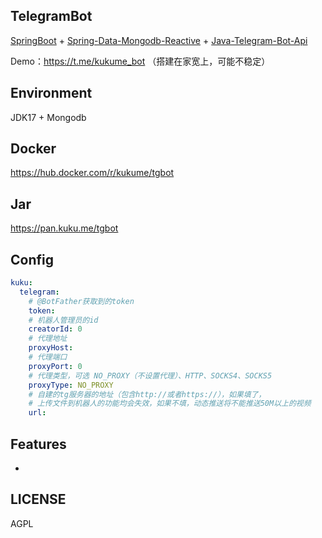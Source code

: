 ## TelegramBot

[SpringBoot](https://spring.io/projects/spring-boot) + [Spring-Data-Mongodb-Reactive](https://spring.io/projects/spring-data-mongodb) + [Java-Telegram-Bot-Api](https://github.com/pengrad/java-telegram-bot-api)

Demo：https://t.me/kukume_bot （搭建在家宽上，可能不稳定）

## Environment

JDK17 + Mongodb

## Docker

https://hub.docker.com/r/kukume/tgbot

## Jar

https://pan.kuku.me/tgbot

## Config

```yaml
kuku:
  telegram:
    # @BotFather获取到的token
    token:
    # 机器人管理员的id
    creatorId: 0
    # 代理地址
    proxyHost:
    # 代理端口
    proxyPort: 0
    # 代理类型，可选 NO_PROXY（不设置代理）、HTTP、SOCKS4、SOCKS5
    proxyType: NO_PROXY
    # 自建的tg服务器的地址（包含http://或者https://），如果填了，
    # 上传文件到机器人的功能均会失效，如果不填，动态推送将不能推送50M以上的视频
    url: 
```

## Features

* 

## LICENSE
AGPL
